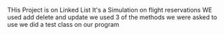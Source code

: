 THis Project is on Linked List It's a Simulation on flight reservations
WE used add delete and update 
we used 3 of the methods we were asked to use
we did a test class on our program
